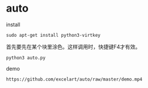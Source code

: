 # auto

install

```
sudo apt-get install python3-virtkey
```

首先要先在某个块里涂色。这样调用时，快捷键F4才有效。

```
python3 auto.py
```

demo

```
https://github.com/excelart/auto/raw/master/demo.mp4
```

